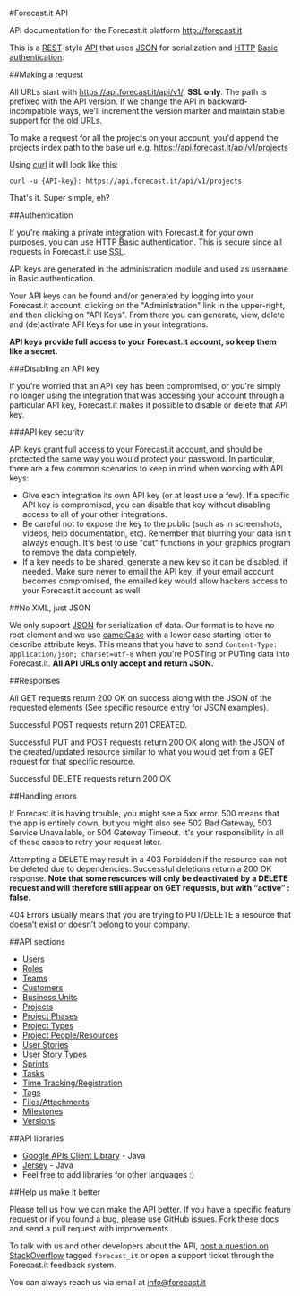 #Forecast.it API

API documentation for the Forecast.it platform  http://forecast.it

This is a [REST](http://en.wikipedia.org/wiki/Representational_state_transfer)-style [API](http://en.wikipedia.org/wiki/Application_programming_interface) that uses [JSON](http://json.org/) for serialization and [HTTP](http://en.wikipedia.org/wiki/Hypertext_Transfer_Protocol) [Basic authentication](http://en.wikipedia.org/wiki/Basic_access_authentication).


##Making a request

All URLs start with https://api.forecast.it/api/v1/. **SSL only**. The path is prefixed with the API version. If we change the API in backward-incompatible ways, we'll increment the version marker and maintain stable support for the old URLs.

To make a request for all the projects on your account, you'd append the projects index path to the base url e.g. https://api.forecast.it/api/v1/projects

Using [curl](http://curl.haxx.se/) it will look like this:

```shell
curl -u {API-key}: https://api.forecast.it/api/v1/projects
```

That's it. Super simple, eh?

##Authentication

If you're making a private integration with Forecast.it for your own purposes, you can use HTTP Basic authentication. This is secure since all requests in Forecast.it use [SSL](http://en.wikipedia.org/wiki/Transport_Layer_Security).

API keys are generated in the administration module and used as username in Basic authentication.

Your API keys can be found and/or generated by logging into your Forecast.it account, clicking on the "Administration" link in the upper-right, and then clicking on "API Keys". From there you can generate, view, delete and (de)activate API Keys for use in your integrations.

**API keys provide full access to your Forecast.it account, so keep them like a secret.**

###Disabling an API key

If you're worried that an API key has been compromised, or you're simply no longer using the integration that was accessing your account through a particular API key, Forecast.it makes it possible to disable or delete that API key.

###API key security

API keys grant full access to your Forecast.it account, and should be protected the same way you would protect your password. In particular, there are a few common scenarios to keep in mind when working with API keys:
* Give each integration its own API key (or at least use a few). If a specific API key is compromised, you can disable that key without disabling access to all of your other integrations.
* Be careful not to expose the key to the public (such as in screenshots, videos, help documentation, etc). Remember that blurring your data isn't always enough. It's best to use "cut" functions in your graphics program to remove the data completely.
* If a key needs to be shared, generate a new key so it can be disabled, if needed. Make sure never to email the API key; if your email account becomes compromised, the emailed key would allow hackers access to your Forecast.it account as well.

##No XML, just JSON

We only support [JSON](http://json.org/) for serialization of data. Our format is to have no root element and we use [camelCase](http://en.wikipedia.org/wiki/CamelCase) with a lower case starting letter to describe attribute keys. This means that you have to send `Content-Type: application/json; charset=utf-8` when you're POSTing or PUTing data into Forecast.it. **All API URLs only accept and return JSON.**

##Responses

All GET requests return 200 OK on success along with the JSON of the requested elements (See specific resource entry for JSON examples).

Successful POST requests return 201 CREATED. 

Successful PUT and POST requests return 200 OK along with the JSON of the created/updated resource similar to what you would get from a GET request for that specific resource.

Successful DELETE requests return 200 OK

##Handling errors

If Forecast.it is having trouble, you might see a 5xx error. 500 means that the app is entirely down, but you might also see 502 Bad Gateway, 503 Service Unavailable, or 504 Gateway Timeout. It's your responsibility in all of these cases to retry your request later.

Attempting a DELETE may result in a 403 Forbidden if the resource can not be deleted due to dependencies. Successful deletions return a 200 OK response. **Note that some resources will only be deactivated by a DELETE request and will therefore still appear on GET requests, but with “active” : false.**

404 Errors usually means that you are trying to PUT/DELETE a resource that doesn’t exist or doesn’t belong to your company. 

##API sections

* [Users](https://github.com/Forecast-it/API/blob/master/sections/users.md)
* [Roles](https://github.com/Forecast-it/API/blob/master/sections/roles.md)
* [Teams](https://github.com/Forecast-it/API/blob/master/sections/teams.md)
* [Customers](https://github.com/Forecast-it/API/blob/master/sections/customers.md)
* [Business Units](https://github.com/Forecast-it/API/blob/master/sections/businessUnits.md)
* [Projects](https://github.com/Forecast-it/API/blob/master/sections/projects.md)
* [Project Phases](https://github.com/Forecast-it/API/blob/master/sections/projectPhases.md)
* [Project Types](https://github.com/Forecast-it/API/blob/master/sections/projectTypes.md)
* [Project People/Resources](https://github.com/Forecast-it/API/blob/master/sections/projectResources.md)
* [User Stories](https://github.com/Forecast-it/API/blob/master/sections/userStories.md)
* [User Story Types](https://github.com/Forecast-it/API/blob/master/sections/userStoryTypes.md)
* [Sprints](https://github.com/Forecast-it/API/blob/master/sections/sprints.md)
* [Tasks](https://github.com/Forecast-it/API/blob/master/sections/tasks.md)
* [Time Tracking/Registration](https://github.com/Forecast-it/API/blob/master/sections/timeRegistration.md)
* [Tags](https://github.com/Forecast-it/API/blob/master/sections/tags.md)
* [Files/Attachments](https://github.com/Forecast-it/API/blob/master/sections/filesAttachments.md)
* [Milestones](https://github.com/Forecast-it/API/blob/master/sections/milestones.md)
* [Versions](https://github.com/Forecast-it/API/blob/master/sections/versions.md)

##API libraries

* [Google APIs Client Library](https://code.google.com/p/google-api-java-client/) - Java
* [Jersey](https://jersey.java.net/) - Java
* Feel free to add libraries for other languages :) 

##Help us make it better

Please tell us how we can make the API better. If you have a specific feature request or if you found a bug, please use GitHub issues. Fork these docs and send a pull request with improvements.

To talk with us and other developers about the API, [post a question on StackOverflow](http://stackoverflow.com/questions/ask) tagged `forecast_it` or open a support ticket through the Forecast.it feedback system.

You can always reach us via email at info@forecast.it